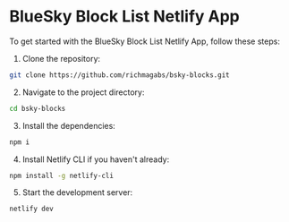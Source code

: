 # BlueSky Block List Netlify App

To get started with the BlueSky Block List Netlify App, follow these steps:

1. Clone the repository:
  ```sh
  git clone https://github.com/richmagabs/bsky-blocks.git
  ```

2. Navigate to the project directory:
  ```sh
  cd bsky-blocks
  ```

3. Install the dependencies:
  ```sh
  npm i
  ```

4. Install Netlify CLI if you haven't already:
  ```sh
  npm install -g netlify-cli
  ```

5. Start the development server:
  ```sh
  netlify dev
  ```

